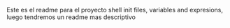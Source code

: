 Este es el readme para el proyecto shell init files, variables and expresions, luego tendremos un readme mas descriptivo
